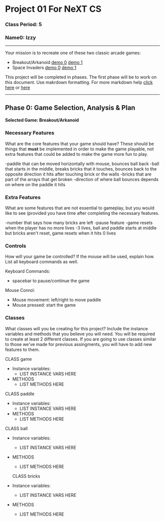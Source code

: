 # Project 01 For NeXT CS
### Class Period: 5
### Name0: Izzy
---


Your mission is to recreate one of these two classic arcade games:
- Breakout/Arkanoid [demo 0](https://elgoog.im/breakout/)  [demo 1](https://www.crazygames.com/game/atari-breakout)
- Space Invaders [demo 0](https://elgoog.im/space-invaders/) [demo 1](https://www.crazygames.com/game/space-invaders)

This project will be completed in phases. The first phase will be to work on this document. Use makrdown formatting. For more markdown help [click here](https://github.com/adam-p/markdown-here/wiki/Markdown-Cheatsheet) or [here](https://docs.github.com/en/get-started/writing-on-github/getting-started-with-writing-and-formatting-on-github/basic-writing-and-formatting-syntax)


---

## Phase 0: Game Selection, Analysis & Plan

#### Selected Game: Breakout/Arkanoid

### Necessary Features
What are the core features that your game should have? These should be things that __must__ be implemented in order to make the game playable, not extra features that could be added to make the game more fun to play.

-paddle that can be moved horizontally with mouse, bounces ball back 
-ball that starts in the middle, breaks bricks that it touches, bounces back to the opposite direction it hits after touching brick or the walls
-bricks that are part of the arrays that get broken 
-direction of where ball bounces depends on where on the paddle it hits


### Extra Features
What are some features that are not essential to gameplay, but you would like to see (provided you have time after completing the necessary features.

-number that says how many bricks are left
-pause feature 
-game resets when the player has no more lives
-3 lives, ball and paddle starts at middle but bricks aren't reset, game resets when it hits 0 lives


### Controls
How will your game be controlled? If the mouse will be used, explain how. List all keyboard commands as well.

Keyboard Commands:
- spacebar to pause/continue the game

Mouse Conrol:
- Mouse movement: left/right to move paddle
- Mouse pressed: start the game


### Classes
What classes will you be creating for this project? Include the instance variables and methods that you believe you will need. You will be required to create at least 2 different classes. If you are going to use classes similar to those we've made for previous assingments, you will have to add new features to them.

CLASS game
- Instance variables:
  - LIST INSTANCE VARS HERE
- METHODS
  - LIST METHODS HERE

CLASS paddle
- Instance variables:
  - LIST INSTANCE VARS HERE
- METHODS
  - LIST METHODS HERE

CLASS ball
- Instance variables:
  - LIST INSTANCE VARS HERE
- METHODS
  - LIST METHODS HERE
  
  CLASS bricks
- Instance variables:
  - LIST INSTANCE VARS HERE
- METHODS
  - LIST METHODS HERE

